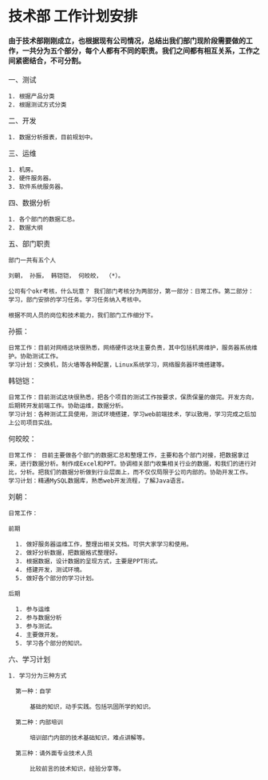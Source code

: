 
# 技术部 工作计划安排

#### 由于技术部刚刚成立，也根据现有公司情况，总结出我们部门现阶段需要做的工作，一共分为五个部分，每个人都有不同的职责。我们之间都有相互关系，工作之间紧密结合，不可分割。

一、测试

    1. 根据产品分类
    2. 根据测试方式分类

二、开发

    1. 数据分析报表，目前规划中。

三、运维

    1. 机房。
    2. 硬件服务器。
    3. 软件系统服务器。

四、数据分析

    1. 各个部门的数据汇总。
    2. 数据大纲

五、部门职责

    部门一共有五个人

    刘朝， 孙振， 韩铠铠， 何皎皎， （*）。

    公司有个okr考核，什么玩意？ 我们部门考核分为两部分，第一部分：日常工作。第二部分：学习，部门安排的学习任务。学习任务纳入考核中。

    根据不同人员的岗位和技术能力，我们部门工作细分下。

孙振：

    日常工作：目前对网络这块很熟悉，网络硬件这块主要负责，其中包括机房维护，服务器系统维护。协助测试工作。
    学习计划：交换机，防火墙等各种配置，Linux系统学习，网络服务器环境搭建等。

韩铠铠：

    日常工作：目前测试这块很熟悉，把各个项目的测试工作按要求，保质保量的做完。开发方向，后期转开发前端工作。协助运维，数据分析。
    学习计划：各种测试工具使用，测试环境搭建，学习web前端技术，学以致用，学习完成之后加上公司项目实战。

何皎皎：

    日常工作： 目前主要做各个部门的数据汇总和整理工作，主要和各个部门对接，把数据拿过来，进行数据分析。制作成Excel和PPT。协调相关部门收集相关行业的数据，和我们的进行对比，分析。把我们的数据分析做到行业层面上，而不仅仅局限于公司内部的。协助开发工作。
    学习计划：精通MySQL数据库，熟悉web开发流程，了解Java语言。

刘朝：

    日常工作：

    前期

      1. 做好服务器运维工作，整理出相关文档。可供大家学习和使用。
      2. 做好分析数据，把数据格式整理好。
      3. 根据数据，设计数据的呈现方式，主要是PPT形式。
      4. 搭建开发，测试环境。
      5. 做好各个部分的学习计划。

    后期

      1. 参与运维
      2. 参与数据分析
      3. 参与测试。
      4. 主要做开发。
      5. 学习各个部分的知识。

六、学习计划

    1. 学习分为三种方式

      第一种：自学

          基础的知识，动手实践。包括巩固所学的知识。

      第二种：内部培训

          培训部门内部的技术基础知识，难点讲解等。

      第三种：请外面专业技术人员

          比较前言的技术知识，经验分享等。
